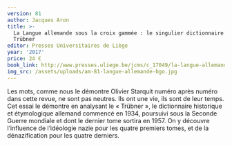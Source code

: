 ```yaml
---
version: 81
author: Jacques Aron
title: >-
  La Langue allemande sous la croix gammée : le singulier dictionnaire de
  Trübner
editor: Presses Universitaires de Liège
year: '2017'
price: 24 €
book_link: http://www.presses.uliege.be/jcms/c_17049/la-langue-allemande-sous-la-croix-gammee
img_src: /assets/uploads/am-81-langue-allemande-bgo.jpg
---
```

Les mots, comme nous le démontre Olivier Starquit numéro après numéro dans cette revue, ne sont pas neutres. Ils ont une vie, ils sont de leur temps. Cet essai le démontre en analysant le « Trübner », le dictionnaire historique et étymologique allemand commencé en 1934, poursuivi sous la Seconde Guerre mondiale et dont le dernier tome sortira en 1957. On y découvre l’influence de l’idéologie nazie pour les quatre premiers tomes, et de la dénazification pour les quatre derniers.
